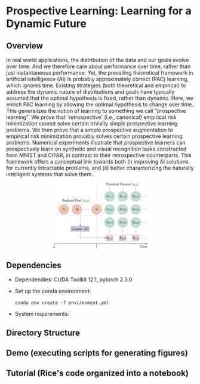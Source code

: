 # Prospective Learning: Learning for a Dynamic Future

## Overview

In real world applications, the distribution of the data and our goals evolve over time. And we therefore care about performance over time, rather than just instantaneous performance. Yet, the prevailing theoretical framework in artificial intelligence (AI) is probably approximately correct (PAC) learning, which ignores time. Existing strategies (both theoretical and empirical) to address the dynamic nature of distributions and goals have typically assumed that the optimal hypothesis is fixed, rather than dynamic. Here, we enrich PAC learning by allowing the optimal hypothesis to change over time. This generalizes the notion of learning to something we call "prospective learning". We prove that `retrospective' (i.e., canonical) empirical risk minimization cannot solve certain trivially simple prospective learning problems. We then prove that a simple prospective augmentation to empirical risk minimization provably solves certain prospective learning problems. Numerical experiments illustrate that prospective learners can prospectively learn on synthetic  and visual recognition tasks constructed from MNIST and CIFAR, in contrast to their retrospective counterparts. This framework offers a conceptual link towards both (i) improving AI solutions for currently intractable problems, and (ii) better characterizing the naturally intelligent systems that solve them.

<p align="center">
    <img src="assets/cartoon.jpg" alt="Alt text" width="50%"/>
</p>

## Dependencies

* Dependendies: CUDA Toolkit 12.1, pytorch 2.3.0
* Set up the conda environment:

    ```
    conda env create -f environment.yml
    ```

* System requirements:

## Directory Structure

## Demo (executing scripts for generating figures)

## Tutorial (Rice's code organized into a notebook)